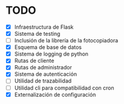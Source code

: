 # TODO

- [x] Infraestructura de Flask
- [x] Sistema de testing
- [ ] Inclusión de la librería de la fotocopiadora
- [x] Esquema de base de datos
- [x] Sistema de logging de python
- [x] Rutas de cliente
- [x] Rutas de administrador
- [x] Sistema de autenticación
- [ ] Utilidad de trazabilidad
- [ ] Utilidad cli para compatibilidad con cron
- [x] Externalización de configuración